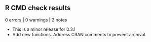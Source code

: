 ## R CMD check results

0 errors | 0 warnings | 2 notes

* This is a minor release for 0.3.1
* Add new functions. Address CRAN comments to prevent archival.
